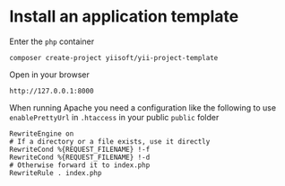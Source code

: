 # Install an application template

Enter the `php` container

    composer create-project yiisoft/yii-project-template
    
Open in your browser

    http://127.0.0.1:8000
    
When running Apache you need a configuration like the following to use `enablePrettyUrl` in `.htaccess` in your public `public` folder

    RewriteEngine on
    # If a directory or a file exists, use it directly
    RewriteCond %{REQUEST_FILENAME} !-f
    RewriteCond %{REQUEST_FILENAME} !-d
    # Otherwise forward it to index.php
    RewriteRule . index.php
